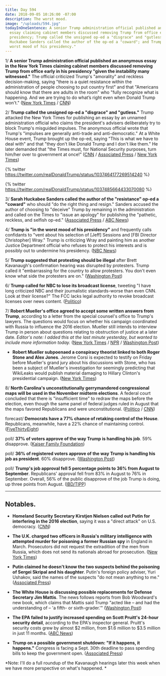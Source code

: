 ```yaml
---
title: Day 594
date: 2018-09-05 10:26:00 -07:00
description: The worst mood.
image: "/uploads/594.jpg"
todayInOneSentence: A senior Trump administration official published an anonymous
  essay claiming cabinet members discussed removing Trump from office early in his
  presidency; Trump called the unsigned op-ed a "disgrace" and "gutless" while Sarah
  Huckabee Sanders called the author of the op-ed a "coward"; and Trump is "in the
  worst mood of his presidency."
---
```


1/ **A senior Trump administration official published an anonymous essay in the New York Times claiming cabinet members discussed removing Trump from office early in his presidency "given the instability many witnessed."** The official criticized Trump's "amorality" and reckless decision-making, saying "there is a quiet resistance within the administration of people choosing to put country first" and that "Americans should know that there are adults in the room" who "fully recognize what is happening. And we are trying to do what’s right even when Donald Trump won't." ([New York Times](https://www.nytimes.com/2018/09/05/opinion/trump-white-house-anonymous-resistance.html) / [CNN](https://www.cnn.com/2018/09/05/politics/nyt-trump-resistance-op-ed/index.html))

2/ **Trump called the unsigned op-ed a "disgrace" and "gutless."** Trump attacked the New York Times for publishing an essay by an unnamed administration official who claims the president's advisers deliberately try to block Trump's misguided impulses. The anonymous official wrote that Trump's "impulses are generally anti-trade and anti-democratic." At a White House event, Trump brought up the op-ed, saying "This is what we have to deal with" and that "they don't like Donald Trump and I don't like them." He later demanded that "the Times must, for National Security purposes, turn him/her over to government at once!" ([CNN](https://www.cnn.com/2018/09/05/politics/nyt-trump-resistance-op-ed/index.html) / [Associated Press](https://apnews.com/5d62a7c631604b1c9211a2188be4bb39/Anonymous-official-cites-Trump-'amorality'-in-NY-Times-op-ed) / [New York Times](https://www.nytimes.com/2018/09/05/us/politics/trump-new-york-times-anonymous-editorial.html))

{% twitter https://twitter.com/realDonaldTrump/status/1037464177269514240 %}

{% twitter https://twitter.com/realDonaldTrump/status/1037485664433070080 %}

3/ **Sarah Huckabee Sanders called the author of the "resistance" op-ed a "coward"** who should "do the right thing and resign." Sanders accused the author of choosing to "deceive" Trump by remaining in the administration and called on the Times to "issue an apology" for publishing the "pathetic, reckless, and selfish op-ed." ([Associated Press](https://apnews.com/76948f196ebb4120b209e24b7a78af83) / [ABC News](https://abcnews.go.com/Politics/wireStory/anonymous-official-cites-trump-amorality-ny-times-op-57629606))

4/ **Trump is "in the worst mood of his presidency"** and frequently calls confidants to "vent about his selection of \[Jeff\] Sessions and \[FBI Director Christopher\] Wray." Trump is criticizing Wray and painting him as another Justice Department official who refuses to protect his interests and is possibly out to undermine his presidency. ([NBC News](https://www.nbcnews.com/politics/donald-trump/christopher-wray-becomes-latest-target-trump-s-ire-n906326))

5/ **Trump suggested that protesting should be illegal** after Brett Kavanaugh's confirmation hearing was disrupted by protesters. Trump called it "embarrassing for the country to allow protesters. You don't even know what side the protesters are on."  ([Washington Post](https://www.washingtonpost.com/politics/trump-suggests-protesting-should-be-illegal/2018/09/04/11cfd9be-b0a0-11e8-aed9-001309990777_story.html?utm_term=.e8e4b1136452))

6/ **Trump called for NBC to lose its broadcast license**, tweeting "I have long criticized NBC and their journalistic standards-worse than even CNN. Look at their license?" The FCC lacks legal authority to revoke broadcast licenses over news content. ([Politico](https://www.politico.com/story/2018/09/04/trump-nbc-broadcast-licenses-806414))

7/ **Robert Mueller's office agreed to accept some written answers from Trump**, according to a letter from the special counsel's office to Trump's lawyers. The questions would focus on whether his campaign coordinated with Russia to influence the 2016 election. Mueller still intends to interview Trump in person about questions relating to obstruction of justice at a later date. *Editor's note: I added this at the last minute yesterday, but wanted to include more information today.* ([New York Times](https://www.nytimes.com/2018/09/04/us/politics/mueller-trump-russia-investigation.html) / [NPR](https://www.npr.org/2018/09/05/644737042/special-counsel-reportedly-agrees-to-accept-written-answers-from-president) / [Washington Post](https://www.washingtonpost.com/politics/mueller-tells-trumps-legal-team-that-he-will-accept-written-answers-on-campaign-questions/2018/09/04/63673368-b090-11e8-aed9-001309990777_story.html))

* **Robert Mueller subpoenaed a conspiracy theorist linked to both Roger Stone and Alex Jones**. Jerome Corsi is expected to testify on Friday before Mueller's grand jury about his discussions with Stone, who has been a subject of Mueller's investigation for seemingly predicting that WikiLeaks would publish material damaging to Hillary Clinton's presidential campaign. ([New York Times](https://www.nytimes.com/2018/09/05/us/politics/jerome-corsi-subpoena-mueller-investigation.html))

8/ **North Carolina's unconstitutionally gerrymandered congressional maps will be used in the November midterm elections**. A federal court concluded that there is "insufficient time" to redraw the maps before the election, even though the same panel of federal judges ruled in August that the maps favored Republicans and were unconstitutional. ([Politico](https://www.politico.com/story/2018/09/04/north-carolina-redistricting-midterms-807155) / [CNN](https://www.cnn.com/2018/09/04/politics/north-carolina-court-gerrymander-midterms/index.html))

forecast/ **Democrats have a 77% chance of retaking control of the House**. Republicans, meanwhile, have a 22% chance of maintaining control. ([FiveThirtyEight](https://projects.fivethirtyeight.com/2018-midterm-election-forecast/house/))

poll/ **37% of voters approve of the way Trump is handling his job**. 59% disapprove. ([Kaiser Family Foundation](https://www.kff.org/health-reform/poll-finding/kaiser-health-tracking-poll-late-summer-2018-the-election-pre-existing-conditions-and-surprises-on-medical-bills/))

poll/ **36% of registered voters approve of the way Trump is handling his job as president**. 60% disapprove. ([Washington Post](https://www.washingtonpost.com/page/2010-2019/WashingtonPost/2018/08/31/National-Politics/Polling/question_20686.xml?uuid=UnUesq0MEeiafc0wUE_5Ag))

poll/ **Trump's job approval fell 5 percentage points to 36% from August to September**. Republicans' approval fell from 83% in August to 76% in September. Overall, 56% of the public disapprove of the job Trump is doing, up three points from August. ([IBD/TIPP](https://www.investors.com/politics/ibdtipp-poll-presidential-approval-direction-of-country/))

---

## Notables.

* **Homeland Security Secretary Kirstjen Nielsen called out Putin for interfering in the 2016 election**, saying it was a "direct attack" on U.S. democracy. ([CNN](https://www.cnn.com/2018/09/05/politics/kirstjen-nielsen-russian-election-interference/index.html))

* **The U.K. charged two officers in Russia's military intelligence with attempted murder for poisoning a former Russian spy** in England in March. Prosecutors did not request the extradition of the men from Russia, which does not send its nationals abroad for prosecution. ([New York Times](https://www.nytimes.com/2018/09/05/world/europe/russia-uk-novichok-skripal.html))

* **Putin claimed he doesn't know the two suspects behind the poisoning of Sergei Skripal and his daughter**. Putin's foreign policy adviser, Yuri Ushakov, said the names of the suspects "do not mean anything to me." ([Associated Press](https://apnews.com/923de5b021e84a90aef52c856f85f2aa))

* **The White House is discussing possible replacements for Defense Secretary Jim Mattis**. The news follows reports from Bob Woodward's new book, which claims that Mattis said Trump "acted like – and had the understanding of – 'a fifth- or sixth-grader.'" ([Washington Post](https://www.washingtonpost.com/news/josh-rogin/wp/2018/09/05/the-white-house-is-discussing-potential-replacements-for-jim-mattis/))

* **The EPA failed to justify increased spending on Scott Pruitt's 24-hour security detail**, according to the EPA's inspector general. Pruitt's security costs grew by almost $2 million, from $1.6 million to $3.5 million in just 11 months. ([ABC News](https://abcnews.go.com/Politics/epa-watchdog-accuses-agency-failing-justify-scott-pruitts/story?id=57591461))

* **Trump on a possible government shutdown: "If it happens, it happens."** Congress is facing a Sept. 30th deadline to pass spending bills to keep the government open. ([Associated Press](https://apnews.com/894164282b024a24a4766ea237756e53/Trump-says-of-possible-shutdown:-'If-it-happens,-it-happens'))

\*Note: I'll do a full roundup of the Kavanaugh hearings later this week when we have more perspective on what's happened. \*
